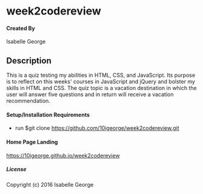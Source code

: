 # week2codereview

#### Created By
Isabelle George

## Description
This is a quiz testing my abilities in HTML, CSS, and JavaScript. Its purpose is to reflect on this weeks' courses in JavaScript and jQuery and bolster my skills in HTML and CSS. The quiz topic is a vacation destination in which the user will answer five questions and in return will receive a vacation recommendation.

#### Setup/Installation Requirements

* run $git clone https://github.com/10igeorge/week2codereview.git

#### Home Page Landing
https://10igeorge.github.io/week2codereview

##### License

Copyright (c) 2016 Isabelle George
